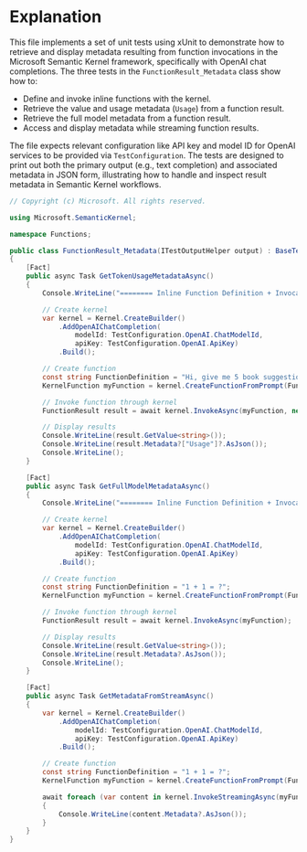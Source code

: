 # Explanation

This file implements a set of unit tests using xUnit to demonstrate how to retrieve and display metadata resulting from function invocations in the Microsoft Semantic Kernel framework, specifically with OpenAI chat completions. The three tests in the `FunctionResult_Metadata` class show how to:

- Define and invoke inline functions with the kernel.
- Retrieve the value and usage metadata (`Usage`) from a function result.
- Retrieve the full model metadata from a function result.
- Access and display metadata while streaming function results.

The file expects relevant configuration like API key and model ID for OpenAI services to be provided via `TestConfiguration`. The tests are designed to print out both the primary output (e.g., text completion) and associated metadata in JSON form, illustrating how to handle and inspect result metadata in Semantic Kernel workflows.

```csharp
// Copyright (c) Microsoft. All rights reserved.

using Microsoft.SemanticKernel;

namespace Functions;

public class FunctionResult_Metadata(ITestOutputHelper output) : BaseTest(output)
{
    [Fact]
    public async Task GetTokenUsageMetadataAsync()
    {
        Console.WriteLine("======== Inline Function Definition + Invocation ========");

        // Create kernel
        var kernel = Kernel.CreateBuilder()
            .AddOpenAIChatCompletion(
                modelId: TestConfiguration.OpenAI.ChatModelId,
                apiKey: TestConfiguration.OpenAI.ApiKey)
            .Build();

        // Create function
        const string FunctionDefinition = "Hi, give me 5 book suggestions about: {{$input}}";
        KernelFunction myFunction = kernel.CreateFunctionFromPrompt(FunctionDefinition);

        // Invoke function through kernel
        FunctionResult result = await kernel.InvokeAsync(myFunction, new() { ["input"] = "travel" });

        // Display results
        Console.WriteLine(result.GetValue<string>());
        Console.WriteLine(result.Metadata?["Usage"]?.AsJson());
        Console.WriteLine();
    }

    [Fact]
    public async Task GetFullModelMetadataAsync()
    {
        Console.WriteLine("======== Inline Function Definition + Invocation ========");

        // Create kernel
        var kernel = Kernel.CreateBuilder()
            .AddOpenAIChatCompletion(
                modelId: TestConfiguration.OpenAI.ChatModelId,
                apiKey: TestConfiguration.OpenAI.ApiKey)
            .Build();

        // Create function
        const string FunctionDefinition = "1 + 1 = ?";
        KernelFunction myFunction = kernel.CreateFunctionFromPrompt(FunctionDefinition);

        // Invoke function through kernel
        FunctionResult result = await kernel.InvokeAsync(myFunction);

        // Display results
        Console.WriteLine(result.GetValue<string>());
        Console.WriteLine(result.Metadata?.AsJson());
        Console.WriteLine();
    }

    [Fact]
    public async Task GetMetadataFromStreamAsync()
    {
        var kernel = Kernel.CreateBuilder()
            .AddOpenAIChatCompletion(
                modelId: TestConfiguration.OpenAI.ChatModelId,
                apiKey: TestConfiguration.OpenAI.ApiKey)
            .Build();

        // Create function
        const string FunctionDefinition = "1 + 1 = ?";
        KernelFunction myFunction = kernel.CreateFunctionFromPrompt(FunctionDefinition);

        await foreach (var content in kernel.InvokeStreamingAsync(myFunction))
        {
            Console.WriteLine(content.Metadata?.AsJson());
        }
    }
}
```